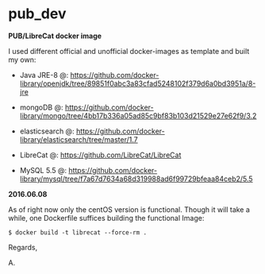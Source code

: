 # pub_dev
**PUB/LibreCat docker image**

I used different official and unofficial docker-images as template and built my own:

* Java JRE-8 @: https://github.com/docker-library/openjdk/tree/89851f0abc3a83cfad5248102f379d6a0bd3951a/8-jre

* mongoDB @: https://github.com/docker-library/mongo/tree/4bb17b336a05ad85c9bf83b103d21529e27e62f9/3.2

* elasticsearch @: https://github.com/docker-library/elasticsearch/tree/master/1.7

* LibreCat @: https://github.com/LibreCat/LibreCat

* MySQL 5.5 @: https://github.com/docker-library/mysql/tree/f7a67d7634a68d319988ad6f99729bfeaa84ceb2/5.5


**__2016.06.08__**

As of right now only the centOS version is functional. Though it will take a while, one Dockerfile suffices
building the functional Image:

```
$ docker build -t librecat --force-rm .
```

Regards,

A.
